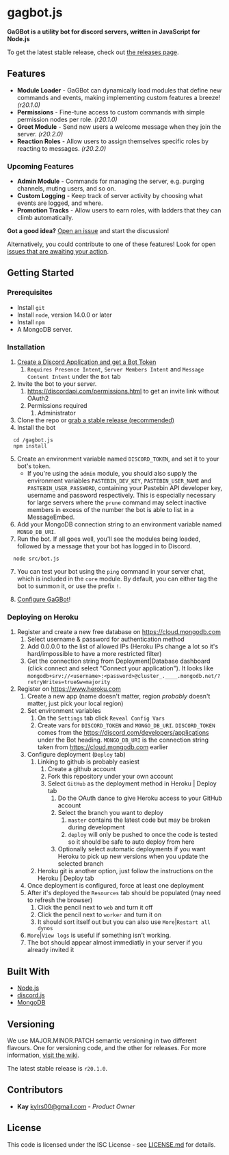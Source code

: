 <!--
  @author  Kay <kylrs00@gmail.com>
  @version v1.3.1
-->

# gagbot.js
**GaGBot is a utility bot for discord servers, written in JavaScript for Node.js**

To get the latest stable release, check out [the releases page](https://github.com/kylrs/gagbot.js/releases).

## Features
 - **Module Loader** - GaGBot can dynamically load modules that define new commands and events, making implementing custom features a breeze! _(r20.1.0)_
 - **Permissions** - Fine-tune access to custom commands with simple permission nodes per role. _(r20.1.0)_
 - **Greet Module** - Send new users a welcome message when they join the server. _(r20.2.0)_
 - **Reaction Roles** - Allow users to assign themselves specific roles by reacting to messages. _(r20.2.0)_
### Upcoming Features
 - **Admin Module** - Commands for managing the server, e.g. purging channels, muting users, and so on.
 - **Custom Logging** - Keep track of server activity by choosing what events are logged, and where.
 - **Promotion Tracks** - Allow users to earn roles, with ladders that they can climb automatically.

 **Got a good idea?** [Open an issue](https://github.com/kylrs/gagbot.js/issues) and start the discussion!

 Alternatively, you could contribute to one of these features! Look for open [issues that are awaiting your action](https://github.com/kylrs/gagbot.js/issues?q=is%3Aopen+is%3Aissue+label%3As%3Awaiting).

## Getting Started
### Prerequisites
 - Install `git`
 - Install `node`, version 14.0.0 or later
 - Install `npm`
 - A MongoDB server.

### Installation
  1. [Create a Discord Application and get a Bot Token](https://discord.com/developers/docs/intro#bots-and-apps)
      1. `Requires Presence Intent`, `Server Members Intent` and `Message Content Intent` under the `Bot` tab
  2. Invite the bot to your server.
      1. https://discordapi.com/permissions.html to get an invite link without OAuth2
      2. Permissions required
          1. Administrator
  3. Clone the repo or [grab a stable release (recommended)](https://github.com/kylrs/gagbot.js/releases)
  4. Install the bot

```
  cd /gagbot.js
  npm install
```

  5. Create an environment variable named `DISCORD_TOKEN`, and set it to your bot's token.
      - If you're using the `admin` module, you should also supply the environment variables `PASTEBIN_DEV_KEY`, `PASTEBIN_USER_NAME` and `PASTEBIN_USER_PASSWORD`, containing your Pastebin API developer key, username and password respectively. This is especially necessary for large servers where the `prune` command may select inactive members in excess of the number the bot is able to list in a MessageEmbed.
  6. Add your MongoDB connection string to an environment variable named `MONGO_DB_URI`.
  7. Run the bot. If all goes well, you'll see the modules being loaded, followed by a message that your bot has logged in to Discord.

```
  node src/bot.js
```

  7. You can test your bot using the `ping` command in your server chat, which is included in the `core` module. By default, you can either tag the bot to summon it, or use the prefix `!`.

  8. [Configure GaGBot](https://github.com/kylrs/gagbot.js/wiki/Configuration)!

### Deploying on Heroku

  1. Register and create a new free database on https://cloud.mongodb.com
      1. Select username & password for authentication method
      1. Add 0.0.0.0 to the list of allowed IPs (Heroku IPs change a lot so it's hard/impossible to have a more restricted filter)
      1. Get the connection string from Deployment|Database dashboard (click connect and select "Connect your application"). It looks like `mongodb+srv://<username>:<password>@cluster_.____.mongodb.net/?retryWrites=true&w=majority`
  1. Register on https://www.heroku.com
      1. Create a new app (name doesn't matter, region *probably* doesn't matter, just pick your local region)
      1. Set environment variables
          1. On the `Settings` tab click `Reveal Config Vars`
          1. Create vars for `DISCORD_TOKEN` and `MONGO_DB_URI`. `DISCORD_TOKEN` comes from the https://discord.com/developers/applications under the Bot heading. `MONGO_DB_URI` is the connection string taken from https://cloud.mongodb.com earlier
      1. Configure deployment (`Deploy` tab)
          1. Linking to github is probably easiest
              1. Create a github account
              1. Fork this repository under your own account
              1. Select `GitHub` as the deployment method in Heroku | Deploy tab
                  1. Do the OAuth dance to give Heroku access to your GitHub account
                  1. Select the branch you want to deploy
                      1. `master` contains the latest code but may be broken during development
                      1. `deploy` will only be pushed to once the code is tested so it should be safe to auto deploy from here
                  1. Optionally select automatic deployments if you want Heroku to pick up new versions when you update the selected branch
          1. Heroku git is another option, just follow the instructions on the Heroku | Deploy tab
      1. Once deployment is configured, force at least one deployment
      1. After it's deployed the `Resources` tab should be populated (may need to refresh the browser)
          1. Click the pencil next to `web` and turn it off
          1. Click the pencil next to `worker` and turn it on
          1. It should sort itself out but you can also use `More`|`Restart all dynos`
      1. `More`|`View logs` is useful if something isn't working.
      1. The bot should appear almost immediatly in your server if you already invited it

## Built With

  - [Node.js](https://nodejs.org)
  - [discord.js](https://discord.js.org)
  - [MongoDB](https://www.mongodb.com)

## Versioning

We use MAJOR.MINOR.PATCH semantic versioning in two different flavours. One for versioning code, and the other for releases. For more information, [visit the wiki](https://github.com/kylrs/gagbot.js/wiki/Versioning).

The latest stable release is `r20.1.0`.

## Contributors

 - **Kay** <kylrs00@gmail.com> - _Product Owner_

## License

This code is licensed under the ISC License - see [LICENSE.md](./LICENSE.md) for details.
